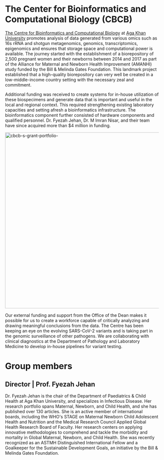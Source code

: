 # The Center for Bioinformatics and Computational Biology (CBCB)

[The Centre for Bioinformatics and Computational Biology](https://www.aku.edu/mcpk/cbcb/Pages/home.aspx) at [Aga Khan University](https://www.aku.edu/Pages/home.aspx) promotes analysis of data generated from various omics such as 16s rRNA and shotgun metagenomics, genomics, transcriptomics, epigenomics and ensures that storage space and computational power is available.​
​​The journey started with the establishment of a biorepository of 2,500 pregnant women and their newborns between 2014 and 2017 as part of the Alliance for Maternal and Newborn Health Improvement (AMANHI) study funded by the Bill & Melinda Gates Foundation. This landmark project established that a high-quality biorepository can very well be created in a low-middle-income country setting with the necessary zeal and commitment.

Additional funding was received to create systems for in-house utilization of these biospecimens and generate data that is important and useful in the local and regional context. This required strengthening existing laboratory capacities and setting afresh a bioinformatics infrastructure. The bioinformatics component further consisted of hardware components and qualified personnel. Dr. Fyezah Jehan, Dr. M Imran Nisar, and their team have since acquired more than $4 million in funding. 

<img width="1220" height="576" alt="cbcb-s-grant-portfolio-" src="https://github.com/user-attachments/assets/4118827c-272f-494b-897b-ba7ba4de7540" />


Our external funding and support from the Office of the Dean makes it possible for us to create a workforce capable of critically analyzing and drawin​​g meaningful conclusions from the data. ​The Centre has been keeping an eye on the evolving SARS-CoV-2 variants and is taking part in the genomic surveillance of other pathogens. We are collaborating with clinical diagnostics at the Department of Pathology and Laboratory Medicine to develop in-house pipelines for variant testing. 

# Group members

## Director​ | Prof. Fyezah Jehan

Dr. Fyezah Jehan is the chair of the Department of Paediatrics & Child Health at Aga Khan University, and specializes in Infectious Disease. Her research portfolio spans Maternal, Newborn, and Child Health, and she has publis​he​​​d over 130 articles. She is an active member of international boards, including the WHO's STAGE on Maternal Newborn Child Adolescent Health and Nutrition and the Medical Research Council Applied Global Health Research Board of Faculty. ​Her research centers on applying innovative methodologies to comprehend and tackle the morbidity and mortality in Global Maternal, Newborn, and Child Health. She was recently recognized as an ASTMH Distinguished International Fellow and a Goalkeeper for the​​ Sustainable Development Goals, an initiative by the Bill & Melinda Gates Foundation.​
